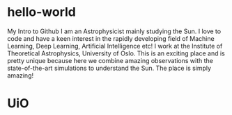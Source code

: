 # hello-world
My Intro to Github
I am an Astrophysicist mainly studying the Sun. I love to code and have a keen interest in the rapidly developing field of Machine Learning, Deep Learning, Artificial Intelligence etc!
I work at the Institute of Theoretical Astrophysics, University of Oslo. This is an exciting place and is pretty unique because here we combine amazing observations with the state-of-the-art simulations to understand the Sun. The place is simply amazing!
# UiO
